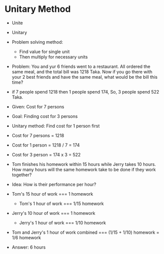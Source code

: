 # Unitary Method

- Unite
- Unitary
- Problem solving method:

  - Find value for single unit
  - Then multiply for necessary units

- Problem: You and yur 6 friends went to a restaurant. All ordered the same meal, and the total bill was 1218 Taka. Now if you go there with your 2 best friends and have the same meal, what would be the bill this time?
- if 7 people spend 1218 then 1 people spend 174, So, 3 people spend 522 Taka.
- Given: Cost for 7 persons
- Goal: Finding cost for 3 persons
- Unitary method: Find cost for 1 person first
- Cost for 7 persons = 1218
- Cost for 1 person = 1218 / 7 = 174
- Cost for 3 person = 174 x 3 = 522

- Tom finishes his homework within 15 hours while Jerry takes 10 hours. How many hours will the same homework take to be done if they work together?
- Idea: How is their performance per hour?
- Tom's 15 hour of work === 1 homework
  - Tom's 1 hour of work === 1/15 homework
- Jerry's 10 hour of work === 1 homework
  - Jerry's 1 hour of work === 1/10 homework
- Tom and Jerry's 1 hour of work combined === (1/15 + 1/10) homework = 1/6 homework
- Answer: 6 hours
